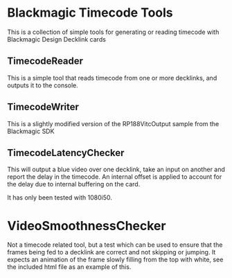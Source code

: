 # Blackmagic Timecode Tools

This is a collection of simple tools for generating or reading timecode with Blackmagic Design Decklink cards

## TimecodeReader

This is a simple tool that reads timecode from one or more decklinks, and outputs it to the console. 

## TimecodeWriter

This is a slightly modified version of the RP188VitcOutput sample from the Blackmagic SDK

## TimecodeLatencyChecker

This will output a blue video over one decklink, take an input on another and report the delay in the timecode. An internal offset is applied to account for the delay due to internal buffering on the card.

It has only been tested with 1080i50.

# VideoSmoothnessChecker

Not a timecode related tool, but a test which can be used to ensure that the frames being fed to a decklink are correct and not skipping or jumping. It expects an animation of the frame slowly filling from the top with white, see the included html file as an example of this.